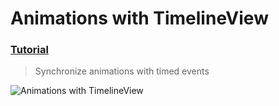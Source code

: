  # Animations with TimelineView
 ### [Tutorial](https://designcode.io/swiftui-handbook-animations-timelineview)
> Synchronize animations with timed events

 ![Animations with TimelineView](https://github.com/mrgsdev/DesignCode/assets/157994617/51f06ebb-b859-413d-b725-b5fe1fa3427a)

